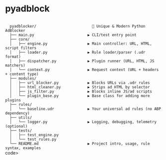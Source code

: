 # pyadblock

<code>
  pyadblocker/                         🔹 Unique & Modern Python AdBlocker
  ├── main.py                        ▶ CLI/test entry point
  ├── core/
  │   ├── engine.py                  ▶ Main controller: URL, HTML, script filters
  │   ├── loader.py                  ▶ Rule loader/parser (.udr format)
  │   ├── dispatcher.py              ▶ Plugin runner (URL, HTML, JS matchers)
  │   └── context.py                 ▶ Request context (URL + headers + content type)
  ├── modules/
  │   ├── url_blocker.py             ▶ Blocks URLs via .udr rules
  │   ├── html_cleaner.py            ▶ Strips ad HTML by selector
  │   ├── js_filter.py               ▶ Blocks inline JS/ad scripts
  │   └── plugin_base.py             ▶ Base class for adding more plugins
  ├── rules/
  │   └── baseline.udr               ▶ Your universal ad rules (no ABP dependency)
  ├── utils/
  │   └── logger.py                  ▶ Logging, debugging, telemetry (optional)
  ├── tests/
  │   ├── test_engine.py
  │   └── test_rules.py
  └── README.md                      ▶ Project intro, usage, rule syntax, examples
</code>code>
